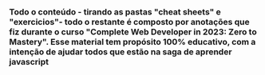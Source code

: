 ### Todo o conteúdo - tirando as pastas "cheat sheets" e "exercicios"- todo o restante é composto por anotações que fiz durante o curso "Complete Web Developer in 2023: Zero to Mastery". Esse material tem propósito 100% educativo, com a intenção de ajudar todos que estão na saga de aprender javascript
